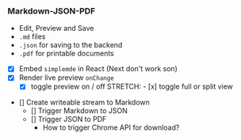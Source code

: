 ### Markdown-JSON-PDF
- Edit, Preview and Save
- `.md` files
- `.json` for saving to the backend
- `.pdf` for printable documents

- [x] Embed `simplemde` in React
    (Next don't work son)
- [x] Render live preview `onChange`
  - [x] toggle preview on / off
      STRETCH:
        - [x] toggle full or split view
- [] Create writeable stream to Markdown
  - [] Trigger Markdown to JSON
  - [] Trigger JSON to PDF
    - How to trigger Chrome API for download?


